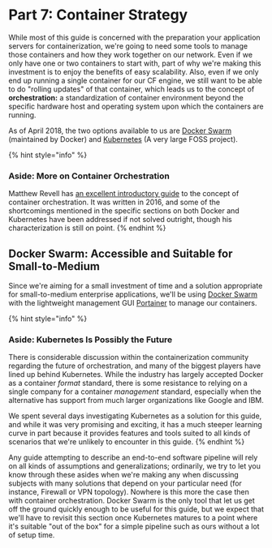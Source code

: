 # Part 7: Container Strategy

While most of this guide is concerned with the preparation your application servers for containerization, we're going to need some tools to manage those containers and how they work together on our network. Even if we only have one or two containers to start with, part of why we're making this investment is to enjoy the benefits of easy scalability. Also, even if we only end up running a single container for our CF engine, we still want to be able to do "rolling updates" of that container, which leads us to the concept of **orchestration:** a standardization of container environment beyond the specific hardware host and operating system upon which the containers are running.

As of April 2018, the two options available to us are [Docker Swarm](https://docs.docker.com/engine/swarm/swarm-tutorial/) \(maintained by Docker\) and [Kubernetes](https://kubernetes.io/) \(A very large FOSS project\).

{% hint style="info" %}
### Aside: More on Container Orchestration

Matthew Revell has [an excellent introductory guide](https://www.exoscale.com/syslog/container-orch/) to the concept of container orchestration. It was written in 2016, and some of the shortcomings mentioned in the specific sections on both Docker and Kubernetes have been addressed if not solved outright, though his characterization is still on point.
{% endhint %}

## Docker Swarm: Accessible and Suitable for Small-to-Medium

Since we're aiming for a small investment of time and a solution appropriate for small-to-medium enterprise applications, we'll be using [Docker Swarm](https://docs.docker.com/engine/swarm/swarm-tutorial/) with the lightweight management GUI [Portainer](https://portainer.io) to manage our containers.

{% hint style="info" %}
### Aside: Kubernetes Is Possibly the Future

There is considerable discussion within the containerization community regarding the future of orchestration, and many of the biggest players have lined up behind Kubernetes. While the industry has largely accepted Docker as a container _format_ standard, there is some resistance to relying on a single company for a container _management_ standard, especially when the alternative has support from much larger organizations like Google and IBM.

We spent several days investigating Kubernetes as a solution for this guide, and while it was very promising and exciting, it has a much steeper learning curve in part because it provides features and tools suited to all kinds of scenarios that we're unlikely to encounter in this guide.
{% endhint %}

Any guide attempting to describe an end-to-end software pipeline will rely on all kinds of assumptions and generalizations; ordinarily, we try to let you know through these asides when we're making any when discussing subjects with many solutions that depend on your particular need \(for instance, Firewall or VPN topology\). Nowhere is this more the case then with container orchestration. Docker Swarm is the only tool that let us get off the ground quickly enough to be useful for this guide, but we expect that we'll have to revisit this section once Kubernetes matures to a point where it's suitable "out of the box" for a simple pipeline such as ours without a lot of setup time.

